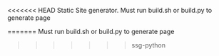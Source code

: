<<<<<<< HEAD
Static Site generator. Must run build.sh or build.py to generate page

=======
Must run build.sh or build.py to generate page
>>>>>>> ssg-python
